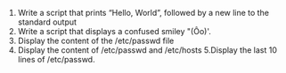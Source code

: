 1. Write a script that prints “Hello, World”, followed by a new line to the standard output
2. Write a script that displays a confused smiley "(Ôo)'.
3. Display the content of the /etc/passwd file
4. Display the content of /etc/passwd and /etc/hosts
5.Display the last 10 lines of /etc/passwd.

